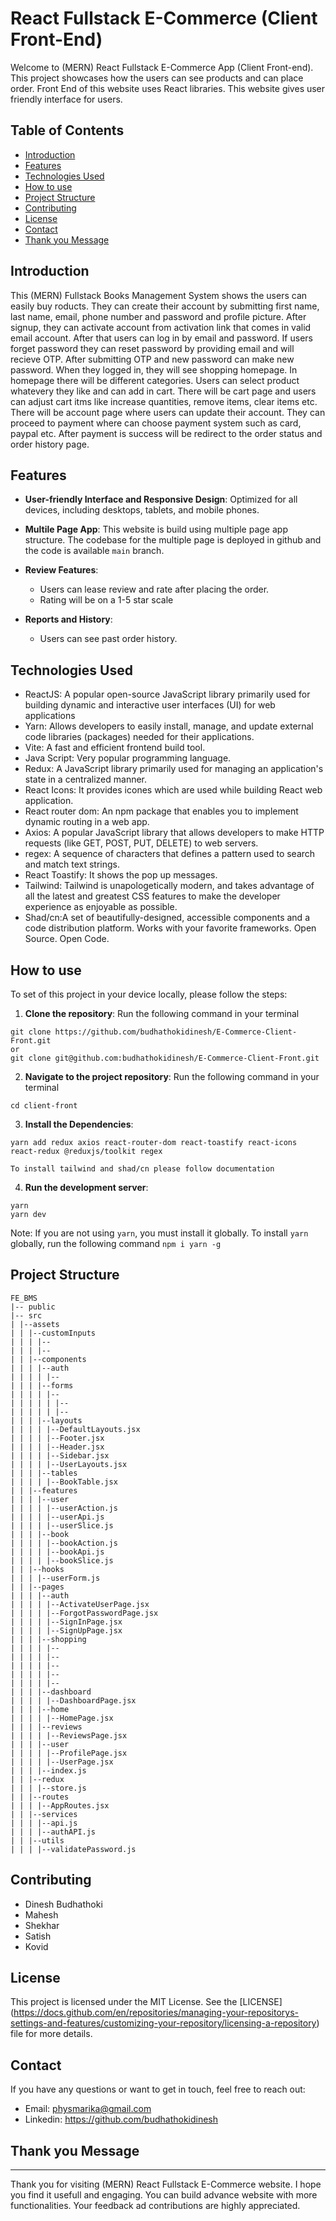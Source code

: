 # React Fullstack E-Commerce (Client Front-End)

Welcome to (MERN) React Fullstack E-Commerce App (Client Front-end). This project showcases how the users can see products and can place order. Front End of this website uses React libraries. This website gives user friendly interface for users.

## Table of Contents

- [Introduction](#introduction)
- [Features](#Features)
- [Technologies Used](#Technologies-Used)
- [How to use](#How-to-use)
- [Project Structure](#project-Structure)
- [Contributing](#Contributing)
- [License](#License)
- [Contact](#contact)
- [Thank you Message](#Thank-you-Message)

## Introduction

This (MERN) Fullstack Books Management System shows the users can easily buy roducts. They can create their account by submitting first name, last name, email, phone number and password and profile picture. After signup, they can activate account from activation link that comes in valid email account. After that users can log in by email and password. If users forget password they can reset password by providing email and will recieve OTP. After submitting OTP and new password can make new password. When they logged in, they will see shopping homepage. In homepage there will be different categories. Users can select product whatevery they like and can add in cart. There will be cart page and users can adjust cart itms like increase quantities, remove items, clear items etc. There will be account page where users can update their account. They can proceed to payment where can choose payment system such as card, paypal etc. After payment is success will be redirect to the order status and order history page.

## Features

- **User-friendly Interface and Responsive Design**: Optimized for all devices, including desktops, tablets, and mobile phones.
- **Multile Page App**: This website is build using multiple page app structure. The codebase for the multiple page is deployed in github and the code is available `main` branch.

- **Review Features**:

  - Users can lease review and rate after placing the order.
  - Rating will be on a 1-5 star scale

- **Reports and History**:
  - Users can see past order history.

## Technologies Used

- ReactJS: A popular open-source JavaScript library primarily used for building dynamic and interactive user interfaces (UI) for web applications
- Yarn: Allows developers to easily install, manage, and update external code libraries (packages) needed for their applications.
- Vite: A fast and efficient frontend build tool.
- Java Script: Very popular programming language.
- Redux: A JavaScript library primarily used for managing an application's state in a centralized manner.
- React Icons: It provides icones which are used while building React web application.
- React router dom: An npm package that enables you to implement dynamic routing in a web app.
- Axios: A popular JavaScript library that allows developers to make HTTP requests (like GET, POST, PUT, DELETE) to web servers.
- regex: A sequence of characters that defines a pattern used to search and match text strings.
- React Toastify: It shows the pop up messages.
- Tailwind: Tailwind is unapologetically modern, and takes advantage of all the latest and greatest CSS features to make the developer experience as enjoyable as possible.
- Shad/cn:A set of beautifully-designed, accessible components and a code distribution platform. Works with your favorite frameworks. Open Source. Open Code.

## How to use

To set of this project in your device locally, please follow the steps:

1. **Clone the repository**:
   Run the following command in your terminal

```
git clone https://github.com/budhathokidinesh/E-Commerce-Client-Front.git
or
git clone git@github.com:budhathokidinesh/E-Commerce-Client-Front.git
```

2. **Navigate to the project repository**:
   Run the following command in your terminal

```
cd client-front
```

3. **Install the Dependencies**:

```
yarn add redux axios react-router-dom react-toastify react-icons react-redux @reduxjs/toolkit regex

To install tailwind and shad/cn please follow documentation
```

4. **Run the development server**:

```
yarn
yarn dev
```

Note: If you are not using `yarn`, you must install it globally. To install `yarn` globally, run the following command `npm i yarn -g`

## Project Structure

```
FE_BMS
|-- public
|-- src
| |--assets
| | |--customInputs
| | | |--
| | | |--
| | |--components
| | | |--auth
| | | | |--
| | | |--forms
| | | | |--
| | | | | |--
| | | | | |--
| | | |--layouts
| | | | |--DefaultLayouts.jsx
| | | | |--Footer.jsx
| | | | |--Header.jsx
| | | | |--Sidebar.jsx
| | | | |--UserLayouts.jsx
| | | |--tables
| | | | |--BookTable.jsx
| | |--features
| | | |--user
| | | | |--userAction.js
| | | | |--userApi.js
| | | | |--userSlice.js
| | | |--book
| | | | |--bookAction.js
| | | | |--bookApi.js
| | | | |--bookSlice.js
| | |--hooks
| | | |--userForm.js
| | |--pages
| | | |--auth
| | | | |--ActivateUserPage.jsx
| | | | |--ForgotPasswordPage.jsx
| | | | |--SignInPage.jsx
| | | | |--SignUpPage.jsx
| | | |--shopping
| | | | |--
| | | | |--
| | | | |--
| | | | |--
| | | | |--
| | | |--dashboard
| | | | |--DashboardPage.jsx
| | | |--home
| | | | |--HomePage.jsx
| | | |--reviews
| | | | |--ReviewsPage.jsx
| | | |--user
| | | | |--ProfilePage.jsx
| | | | |--UserPage.jsx
| | | |--index.js
| | |--redux
| | | |--store.js
| | |--routes
| | | |--AppRoutes.jsx
| | |--services
| | | |--api.js
| | | |--authAPI.js
| | |--utils
| | | |--validatePassword.js
```

## Contributing

- Dinesh Budhathoki
- Mahesh
- Shekhar
- Satish
- Kovid

## License

This project is licensed under the MIT License. See the [LICENSE] (https://docs.github.com/en/repositories/managing-your-repositorys-settings-and-features/customizing-your-repository/licensing-a-repository) file for more details.

## Contact

If you have any questions or want to get in touch, feel free to reach out:

- Email: physmarika@gmail.com
- Linkedin: https://github.com/budhathokidinesh

## Thank you Message

---

Thank you for visiting (MERN) React Fullstack E-Commerce website. I hope you find it usefull and engaging. You can build advance website with more functionalities. Your feedback ad contributions are highly appreciated.
